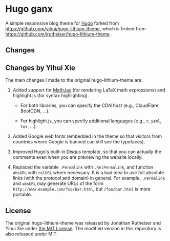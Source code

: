 # Hugo ganx

A simple responsive blog theme for [Hugo](https://gohugo.io/) forked from https://github.com/yihui/hugo-lithium-theme, which is froked from  https://github.com/jrutheiser/hugo-lithium-theme.

## Changes

## Changes by Yihui Xie

The main changes I made to the original hugo-lithium-theme are:

1. Added support for [MathJax](https://bookdown.org/yihui/blogdown/output-format.html) (for rendering LaTeX math expressions) and highlight.js (for syntax highlighting).

    - For both libraries, you can specify the CDN host (e.g., CloudFlare, BootCDN, ...).

    - For highlight.js, you can specify additional languages (e.g., `r`, `yaml`, `tex`, ...).

1. Added Google web fonts (embedded in the theme so that visitors from countries where Google is banned can still see the typefaces).

1. Improved Hugo's built-in Disqus template, so that you can actually the comments even when you are previewing the website locally.

1. Replaced the variable `.Permalink` with `.RelPermalink`, and function `absURL` with `relURL` where necessary. It is a bad idea to use full absolute links (with the protocol and domain) in general. For example, `.Permalink` and `absURL` may generate URLs of the form `http://www.example.com/foo/bar.html`, but `/foo/bar.html` is more portable.

## License

The original hugo-lithium-theme was released by Jonathan Rutheiser and Yihui Xie under [the MIT License](https://github.com/jrutheiser/hugo-lithium-theme/blob/master/LICENSE.md). The modified version in this repository is also released under MIT.
